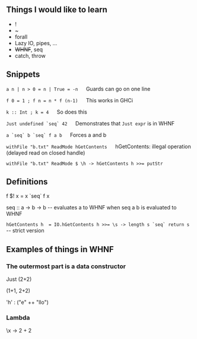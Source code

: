 ## Things I would like to learn
* !
* ~
* forall
* Lazy IO, pipes, ...
* ~~WHNF~~, seq
* catch, throw

## Snippets

`a n | n > 0 = n | True = -n`   &emsp;  Guards can go on one line

`f 0 = 1 ; f n = n * f (n-1)`    &emsp;  This works in GHCi

`k :: Int ; k = 4`   &emsp;  So does this

``Just undefined `seq` 42``   &emsp; Demonstrates that `Just expr` is in WHNF

``a `seq` b `seq` f a b``   &emsp;  Forces a and b

`withFile "b.txt" ReadMode hGetContents`   &emsp;  hGetContents: illegal operation (delayed read on closed handle)

`withFile "b.txt" ReadMode $ \h -> hGetContents h >>= putStr`

## Definitions

f $! x = x \`seq\` f x

seq :: a -> b -> b   -- evaluates a to WHNF when seq a b is evaluated to WHNF

``hGetContents h  = IO.hGetContents h >>= \s -> length s `seq` return s``  -- strict version


## Examples of things in WHNF

### The outermost part is a data constructor

Just (2+2)

(1+1, 2+2)

'h' : ("e" ++ "llo")

### Lambda
\\x -> 2 + 2

